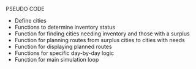 PSEUDO CODE

- Define cities
- Functions to determine inventory status
- Function for finding cities needing inventory and those with a surplus
- Function for planning routes from surplus cities to cities with needs
- Function for displaying planned routes
- Functions for specific day-by-day logic
- Function for main simulation loop

